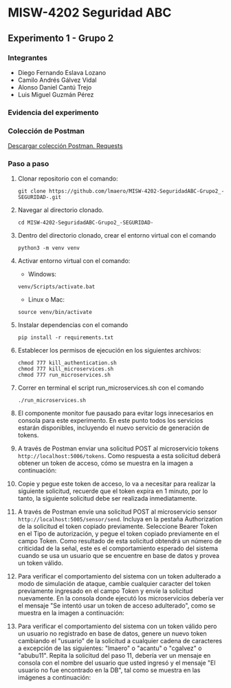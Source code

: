 # MISW-4202 Seguridad ABC

## Experimento 1 - Grupo 2

### Integrantes

- Diego Fernando Eslava Lozano
- Camilo Andrés Gálvez Vidal
- Alonso Daniel Cantú Trejo
- Luis Miguel Guzmán Pérez

### Evidencia del experimento



### Colección de Postman
[Descargar colección Postman. Requests](https://github.com/lmaero/MISW-4202-SeguridadABC-Grupo2/blob/main/experimento.postman_collection.json)

### Paso a paso

1. Clonar repositorio con el comando:

   ```shell
   git clone https://github.com/lmaero/MISW-4202-SeguridadABC-Grupo2_-SEGURIDAD-.git
   ```

2. Navegar al directorio clonado.
   ```shell
   cd MISW-4202-SeguridadABC-Grupo2_-SEGURIDAD-
   ```

3. Dentro del directorio clonado, crear el entorno virtual con el comando
   ```shell
   python3 -m venv venv
   ```

4. Activar entorno virtual con el comando:
    - Windows:
   ```shell
   venv/Scripts/activate.bat
   ```
    - Linux o Mac:
   ```shell
   source venv/bin/activate
   ```

5. Instalar dependencias con el comando
   ```shell
   pip install -r requirements.txt
   ```

6. Establecer los permisos de ejecución en los siguientes archivos:
   ```shell
   chmod 777 kill_authentication.sh
   chmod 777 kill_microservices.sh
   chmod 777 run_microservices.sh
   ```

7. Correr en terminal el script run_microservices.sh con el comando
   ```shell
   ./run_microservices.sh
   ```

8. El componente monitor fue pausado para evitar logs innecesarios en consola para este experimento. En este punto 
   todos los servicios estarán disponibles, incluyendo el nuevo servicio de generación de tokens.

9. A través de Postman enviar una solicitud POST al microservicio tokens `http://localhost:5006/tokens`. Como 
   respuesta a esta solicitud deberá obtener un token de acceso, cómo se muestra en la imagen a continuación:

10. Copie y pegue este token de acceso, lo va a necesitar para realizar la siguiente solicitud, recuerde que el 
    token expira en 1 minuto, por lo tanto, la siguiente solicitud debe ser realizada inmediatamente.

11. A través de Postman envíe una solicitud POST al microservicio sensor `http://localhost:5005/sensor/send`. 
    Incluya en la pestaña Authorization de la solicitud el token copiado previamente. Seleccione Bearer Token en el 
    Tipo de autorización, y pegue el token copiado previamente en el campo Token. Como resultado de esta solicitud 
    obtendrá un número de criticidad de la señal, este es el comportamiento esperado del sistema cuando se usa un 
    usuario que se encuentre en base de datos y provea un token válido.

12. Para verificar el comportamiento del sistema con un token adulterado a modo de simulación de ataque, cambie 
    cualquier caracter del token previamente ingresado en el campo Token y envíe la solicitud nuevamente. En la 
    consola donde ejecutó los microservicios debería ver el mensaje "Se intentó usar un token de acceso adulterado", 
    como se muestra en la imagen a continuación:

13. Para verificar el comportamiento del sistema con un token válido pero un usuario no registrado en base de datos, 
    genere un nuevo token cambiando el "usuario" de la solicitud a cualquier cadena de caracteres a excepción de las 
    siguientes: "lmaero" o "acantu" o "cgalvez" o "abubu11". Repita la solicitud del paso 11, debería ver un mensaje 
    en consola con el nombre del usuario que usted ingresó y el mensaje "El usuario no fue encontrado en la DB", tal 
    como se muestra en las imágenes a continuación:
